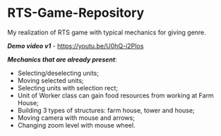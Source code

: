 # RTS-Game-Repository
My realization of RTS game with typical mechanics for giving genre.

***Demo video v1*** - https://youtu.be/U0hQ-i2PIos

***Mechanics that are already present***:
- Selecting/deselecting units;
- Moving selected units;
- Selecting units with selection rect;
- Unit of Worker class can gain food resources from working at Farm House;
- Building 3 types of structures: farm house, tower and house;
- Moving camera with mouse and arrows;
- Changing zoom level with mouse wheel.
